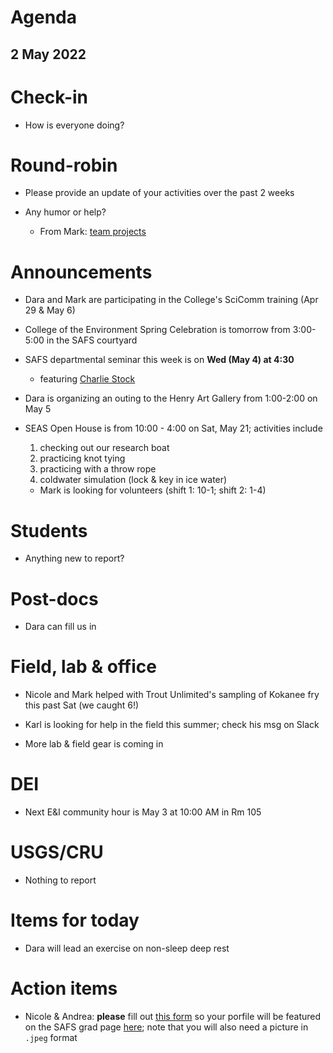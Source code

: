 # Agenda

## 2 May 2022


# Check-in

* How is everyone doing?


# Round-robin

* Please provide an update of your activities over the past 2 weeks

* Any humor or help?
    * From Mark: [team projects](https://dilbert.com/strip/2022-04-24)


# Announcements

* Dara and Mark are participating in the College's SciComm training (Apr 29 & May 6)

* College of the Environment Spring Celebration is tomorrow from 3:00-5:00 in the SAFS courtyard

* SAFS departmental seminar this week is on **Wed (May 4) at 4:30**
    - featuring [Charlie Stock](https://www.gfdl.noaa.gov/charles-stock-homepage/)

* Dara is organizing an outing to the Henry Art Gallery from 1:00-2:00 on May 5

* SEAS Open House is from 10:00 - 4:00 on Sat, May 21; activities include
    1) checking out our research boat 
    2) practicing knot tying
    3) practicing with a throw rope
    4) coldwater simulation (lock & key in ice water)
    - Mark is looking for volunteers (shift 1: 10-1; shift 2: 1-4)

# Students

* Anything new to report?


# Post-docs

* Dara can fill us in


# Field, lab & office

* Nicole and Mark helped with Trout Unlimited's sampling of Kokanee fry this past Sat (we caught 6!)

* Karl is looking for help in the field this summer; check his msg on Slack

* More lab & field gear is coming in


# DEI

* Next E&I community hour is May 3 at 10:00 AM in Rm 105


# USGS/CRU

* Nothing to report


# Items for today

* Dara will lead an exercise on non-sleep deep rest


# Action items

* Nicole & Andrea: **please** fill out [this form](https://docs.google.com/forms/d/e/1FAIpQLScNvJ0rXzL48FmJqybD-Ipxqq6Dk7vc9-cFcGZ9bJ1TbmnFIg/viewform) so your porfile will be featured on the SAFS grad page [here](https://fish.uw.edu/students/graduate-program/meet-our-graduate-students/); note that you will also need a picture in `.jpeg` format

